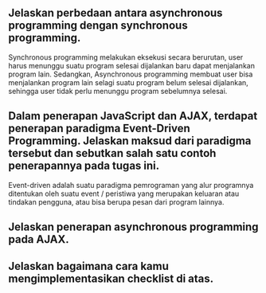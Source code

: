  ## Jelaskan perbedaan antara asynchronous programming dengan synchronous programming.
Synchronous programming melakukan eksekusi secara berurutan, user harus menunggu suatu program selesai dijalankan baru dapat menjalankan program lain. Sedangkan, Asynchronous programming membuat user bisa menjalankan program lain selagi suatu program belum selesai dijalankan, sehingga user tidak perlu menunggu program sebelumnya selesai.



 ## Dalam penerapan JavaScript dan AJAX, terdapat penerapan paradigma Event-Driven Programming. Jelaskan maksud dari paradigma tersebut dan sebutkan salah satu contoh penerapannya pada tugas ini.
 Event-driven adalah suatu paradigma pemrograman yang alur programnya ditentukan oleh suatu event / peristiwa yang merupakan keluaran atau tindakan pengguna, atau bisa berupa pesan dari program lainnya. 

 ## Jelaskan penerapan asynchronous programming pada AJAX. 
 

 ## Jelaskan bagaimana cara kamu mengimplementasikan checklist di atas.
